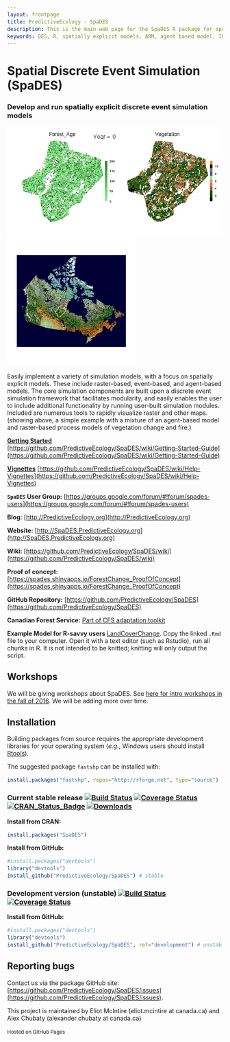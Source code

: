 ```yaml
---
layout: frontpage
title: PredictiveEcology - SpaDES
description: This is the main web page for the SpaDES R package for spatial discrete event simulation.
keywords: DES, R, spatially explicit models, ABM, agent based model, IBM, individual based model, landscape ecology, ecological forecasting
---
```


<head>
    <meta charset="utf-8">
    <meta http-equiv="X-UA-Compatible" content="chrome=1">
    <link rel="stylesheet" href="stylesheets/styles.css">
    <link rel="stylesheet" href="stylesheets/pygment_trac.css">
    <meta name="viewport" content="width=device-width, initial-scale=1, user-scalable=no">
</head>

# Spatial Discrete Event Simulation (SpaDES)

### Develop and run spatially explicit discrete event simulation models

![](MapsSmall.gif) ![](lcc05.png)

Easily implement a variety of simulation models, with a focus on spatially explicit models. These include raster-based, event-based, and agent-based models.
The core simulation components are built upon a discrete event simulation framework that facilitates modularity, and easily enables the user to include additional functionality by running user-built simulation modules. 
Included are numerous tools to rapidly visualize raster and other maps.
(showing above, a simple example with a mixture of an agent-based model and raster-based process models of vegetation change and fire.)

[**Getting Started**](https://github.com/PredictiveEcology/SpaDES/wiki/Getting-Started-Guide) [https://github.com/PredictiveEcology/SpaDES/wiki/Getting-Started-Guide](https://github.com/PredictiveEcology/SpaDES/wiki/Getting-Started-Guide) 


[**Vignettes**](https://github.com/PredictiveEcology/SpaDES/wiki/Help-Vignettes) [https://github.com/PredictiveEcology/SpaDES/wiki/Help-Vignettes](https://github.com/PredictiveEcology/SpaDES/wiki/Help-Vignettes) 

**`SpaDES` User Group:** [https://groups.google.com/forum/#!forum/spades-users](https://groups.google.com/forum/#!forum/spades-users)

**Blog:** [http://PredictiveEcology.org](http://PredictiveEcology.org)

**Website:** [http://SpaDES.PredictiveEcology.org](http://SpaDES.PredictiveEcology.org)

**Wiki:** [https://github.com/PredictiveEcology/SpaDES/wiki](https://github.com/PredictiveEcology/SpaDES/wiki)

**Proof of concept:** [https://spades.shinyapps.io/ForestChange_ProofOfConcept](https://spades.shinyapps.io/ForestChange_ProofOfConcept)

**GitHub Repository:** [https://github.com/PredictiveEcology/SpaDES](https://github.com/PredictiveEcology/SpaDES)

**Canadian Forest Service:** [Part of CFS adaptation toolkit](http://www.nrcan.gc.ca/forests/climate-change/tools-resources/17770)

**Example Model for R-savvy users** [LandCoverChange](https://raw.githubusercontent.com/PredictiveEcology/SpaDES-modules/master/modules/LCC2005/LCC2005.Rmd). Copy the linked `.Rmd` file to your computer. Open it with a text editor (such as Rstudio), run all chunks in R. It is not intended to be knitted; knitting will only output the script. 

## Workshops

We will be giving workshops about SpaDES. See [here for intro workshops in the fall of 2016](http://predictiveecology.org/2016/08/09/SpaDES-workshops.html). We will be adding more over time.

## Installation

Building packages from source requires the appropriate development libraries for your operating system (*e.g.*, Windows users should install [Rtools](http://cran.r-project.org/bin/windows/Rtools/)).

The suggested package `fastshp` can be installed with:

```r
install.packages("fastshp", repos="http://rforge.net", type="source")
```


### Current stable release [![Build Status](https://travis-ci.org/PredictiveEcology/SpaDES.svg?branch=master)](https://travis-ci.org/PredictiveEcology/SpaDES) [![Coverage Status](https://coveralls.io/repos/PredictiveEcology/SpaDES/badge.svg?branch=master)](https://coveralls.io/r/PredictiveEcology/SpaDES?branch=master) [![CRAN_Status_Badge](http://www.r-pkg.org/badges/version/SpaDES)](https://cran.r-project.org/package=SpaDES) [![Downloads](http://cranlogs.r-pkg.org/badges/SpaDES)](https://cran.rstudio.com/package=SpaDES)

**Install from CRAN:**

```r
install.packages("SpaDES")
```

**Install from GitHub:**
    
```r
#install.packages("devtools")
library("devtools")
install_github("PredictiveEcology/SpaDES") # stable
```

### Development version (unstable) [![Build Status](https://travis-ci.org/PredictiveEcology/SpaDES.svg?branch=development)](https://travis-ci.org/PredictiveEcology/SpaDES) [![Coverage Status](https://coveralls.io/repos/PredictiveEcology/SpaDES/badge.svg?branch=development)](https://coveralls.io/r/PredictiveEcology/SpaDES?branch=development)

**Install from GitHub:**

```r
#install.packages("devtools")
library("devtools")
install_github("PredictiveEcology/SpaDES", ref="development") # unstable
```


## Reporting bugs

Contact us via the package GitHub site: [https://github.com/PredictiveEcology/SpaDES/issues](https://github.com/PredictiveEcology/SpaDES/issues).

This project is maintained by Eliot McIntire (eliot.mcintire at canada.ca) and Alex Chubaty (alexander.chubaty at canada.ca)

<small>Hosted on GitHub Pages</small>
